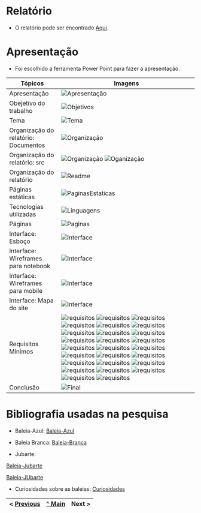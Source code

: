 #	Relatório

* O relatório pode ser encontrado [Aqui](../README.md).

# Apresentação

* Foi escolhido a ferramenta Power Point para fazer a apresentação.


| Tópicos      | Imagens |
| ----------- | ----------- |
| Apresentação | ![Apresentação](imagens/apresentacao/introducao.jpg) |
| Obejetivo do trabalho | ![Objetivos](imagens/apresentacao/objetivo.jpg) |
| Tema | ![Tema](imagens/apresentacao/Tema.jpg) |
| Organização do relatório: Documentos | ![Organização](imagens/apresentacao/Organizacao_doc.jpg) | 
| Organização do relatório: src | ![Organização](imagens/apresentacao/Organizacao_src.jpg) ![Oganização](imagens/apresentacao/Organizacao_src2.jpg) |
| Organização do relatório | ![Readme](imagens/apresentacao/Organizacao_red.jpg) |
| Páginas estáticas | ![PaginasEstaticas](imagens/apresentacao/pag_estatica.jpg) |
| Tecnologias utilizadas | ![Linguagens](imagens/apresentacao/tecnologia.jpg) |
| Páginas | ![Paginas](imagens/apresentacao/pages.jpg) |
| Interface: Esboço | ![Interface](imagens/apresentacao/esbo%C3%A7o.jpg) |
| Interface: Wireframes para notebook | ![Interface](imagens/apresentacao/interfa_pc.jpg) |
| Interface: Wireframes para mobile | ![Interface](imagens/apresentacao/interfa_mb.jpg)
| Interface: Mapa do site | ![Interface](imagens/apresentacao/mapa.jpg) |
| Requisitos Mínimos | ![requisitos](imagens/apresentacao/req1.jpg) ![requisitos](imagens/apresentacao/req2.jpg) ![requisitos](imagens/apresentacao/req3.jpg) ![requisitos](imagens/apresentacao/req4.jpg) ![requisitos](imagens/apresentacao/req5.jpg) ![requisitos](imagens/apresentacao/req6.jpg) ![requisitos](imagens/apresentacao/req7.jpg) ![requisitos](imagens/apresentacao/req8.jpg) ![requisitos](imagens/apresentacao/req9.jpg) ![requisitos](imagens/apresentacao/req10.jpg) ![requisitos](imagens/apresentacao/req11.jpg) ![requisitos](imagens/apresentacao/req12.jpg) ![requisitos](imagens/apresentacao/req13.jpg) ![requisitos](imagens/apresentacao/req14.jpg) ![requisitos](imagens/apresentacao/req15.jpg) ![requisitos](imagens/apresentacao/req16.jpg) ![requisitos](imagens/apresentacao/req17.jpg) ![requisitos](imagens/apresentacao/req18.jpg) ![requisitos](imagens/apresentacao/req19.jpg) ![requisitos](imagens/apresentacao/req20.jpg) ![requisitos](imagens/apresentacao/req21.jpg) ![requisitos](imagens/apresentacao/req22.jpg) ![requisitos](imagens/apresentacao/req23.jpg) ![requisitos](imagens/apresentacao/req24.jpg) ![requisitos](imagens/apresentacao/req25.jpg) ![requisitos](imagens/apresentacao/req26.jpg) |
| Conclusão | ![Final](imagens/apresentacao/link.jpg) |

# Bibliografia usadas na pesquisa

* Baleia-Azul: 
[Baleia-Azul](https://mundoeducacao.uol.com.br/biologia/baleia-azul.htm)

* Baleia Branca:
[Baleia-Branca](https://pt.wikipedia.org/wiki/Baleia-branca)

* Jubarte:

[Baleia-Jubarte](https://mundoeducacao.uol.com.br/biologia/baleia-azul.htm)

[Baleia-JUbarte](https://pt.wikipedia.org/wiki/Baleia-jubarte)

* Curiosidades sobre as baleias:
[Curiosidades](https://www.youtube.com/watch?v=tmq7Ccd8QuM)


< [Previous](Produto.md) | [^ Main](../README.md) | Next >
:--- | :---: | ---: 
